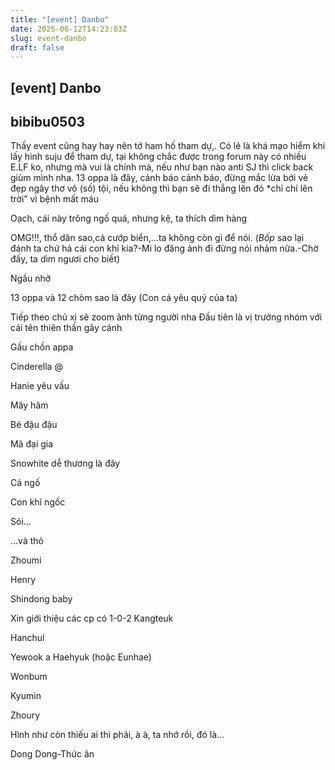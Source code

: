 ```yaml
---
title: "[event] Danbo"
date: 2025-06-12T14:23:03Z
slug: event-danbo
draft: false
---
```


## [event] Danbo

## bibibu0503

Thấy event cũng hay hay nên tớ ham hố tham dự,. Có lẽ là khá mạo hiểm khi lấy hình suju để tham dự, tại không chắc được trong forum này có nhiều E.LF ko, nhưng mà vui là chính mà, nếu như bạn nào anti SJ thì click back giùm mình nha.
13 oppa là đây, cảnh báo cảnh báo, đừng mắc lừa bởi vẻ đẹp ngây thơ vô (số) tội, nếu không thì bạn sẽ đi thẳng lên đó *chỉ chỉ lên trời” vì bệnh mất máu 
 

Oạch, cái này trông ngố quá, nhưng kệ, ta thích dìm hàng

OMG!!!, thổ dân sao,cả cướp biển,…ta không còn gì để nói. (*Bốp* sao lại đánh ta chứ hả cái con khỉ kia?-Mi lo đăng ảnh đi đừng nói nhảm nữa.-Chờ đấy, ta dìm ngươi cho biết)


Ngầu nhở


13 oppa và 12 chòm sao là đây (Con cá yêu quý của ta)
 
 
Tiếp theo chủ xị sẽ zoom ảnh từng người nha​ 
 Đầu tiên là vị trưởng nhóm với cái tên thiên thần gãy cánh

Gấu chồn appa

Cinderella @

Hanie yêu vấu

Mây hâm

Bé đậu đậu

Mã đại gia

Snowhite dễ thương là đây

Cá ngố

Con khỉ ngốc

Sói…

…và thỏ
 

Zhoumi

Henry

Shindong baby

 ​Xin giới thiệu các cp có 1-0-2 ​Kangteuk
 

Hanchul

Yewook
a
Haehyuk (hoặc Eunhae)
 

Wonbum
 
 

Kyumin
 

Zhoury
 

Hình như còn thiếu ai thì phải, à à, ta nhớ rồi, đó là…
 
Dong Dong-Thức ăn